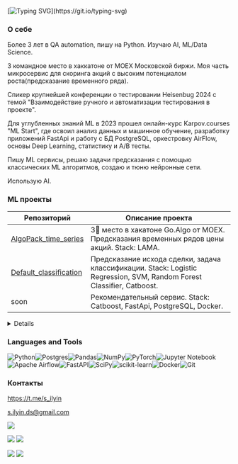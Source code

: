[![Typing SVG](https://readme-typing-svg.herokuapp.com?color=%2336BCF7&lines=Hello,+World!)](https://git.io/typing-svg)
### О себе
Более 3 лет в QA automation, пишу на Python. Изучаю AI, ML/Data Science.

3 командное место в хаккатоне от MOEX Московской биржи. Моя часть микросервис для скоринга акций с высоким потенциалом роста(предсказание временного ряда).

Спикер крупнейшей конференции о тестировании Heisenbug 2024 с темой "Взаимодействие ручного и автоматизации тестирования в проекте".

Для углубленных знаний ML в 2023 прошел онлайн-курс Karpov.courses "ML Start", где освоил анализ данных и машинное обучение, разработку приложений FastApi и работу с БД PostgreSQL, оркестровку AirFlow, основы Deep Learning, статистику и А/В тесты.

Пишу ML сервисы, решаю задачи предсказания с помощью классических ML алгоритмов, создаю и тюню нейронные сети.

Использую AI.
<a href="https://github.com/sergeycommit/sergeycommit/blob/main/KC.pdf" class="image fit"><img src="images/marr_pic.jpg" alt=""></a>
### ML проекты
| Репозиторий | Описание проекта |
|----------|----------|
| [AlgoPack_time_series](https://github.com/sergeycommit/AlgoPack_time_series) | 3🏅 место в хакатоне Go.Algo от MOEX. Предсказания временных рядов цены акций. Stack: LAMA. |
| [Default_classification](https://github.com/sergeycommit/example_default_classification) | Предсказание исхода сделки, задача классификации. Stack: Logistic Regression, SVM, Random Forest Classifier, Catboost. |
| soon | Рекомендательный сервис. Stack: Catboost, FastApi, PostgreSQL, Docker. |

<details>
  <h4>🔥 Сертификаты</h4>
  <div align="center">
  
  | Organization                         | Certificate                                                                                                                   |
  |--------------------------------------|-------------------------------------------------------------------------------------------------------------------------------|
  | [MOEX Go.Algo](https://goalgo.ru/)   | ![](https://raw.githubusercontent.com/sergeycommit/sergeycommit/main/GoAlgo_page-0001.jpg)   |
  | [Karpov.Courses](https://karpov.courses/) | ![](https://raw.githubusercontent.com/sergeycommit/sergeycommit/main/KC_page-0001.jpg)       |

  
</div>
</details>

### Languages and Tools

![Python](https://img.shields.io/badge/python-3670A0?style=for-the-badge&logo=python&logoColor=ffdd54)![Postgres](https://img.shields.io/badge/postgres-%23316192.svg?style=for-the-badge&logo=postgresql&logoColor=white)![Pandas](https://img.shields.io/badge/pandas-%23150458.svg?style=for-the-badge&logo=pandas&logoColor=white)![NumPy](https://img.shields.io/badge/numpy-%23013243.svg?style=for-the-badge&logo=numpy&logoColor=white)![PyTorch](https://img.shields.io/badge/PyTorch-%23EE4C2C.svg?style=for-the-badge&logo=PyTorch&logoColor=white)![Jupyter Notebook](https://img.shields.io/badge/jupyter-%23FA0F00.svg?style=for-the-badge&logo=jupyter&logoColor=white)![Apache Airflow](https://img.shields.io/badge/Apache%20Airflow-017CEE?style=for-the-badge&logo=Apache%20Airflow&logoColor=white)![FastAPI](https://img.shields.io/badge/FastAPI-005571?style=for-the-badge&logo=fastapi)![SciPy](https://img.shields.io/badge/SciPy-%230C55A5.svg?style=for-the-badge&logo=scipy&logoColor=%white)![scikit-learn](https://img.shields.io/badge/scikit--learn-%23F7931E.svg?style=for-the-badge&logo=scikit-learn&logoColor=white)![Docker](https://img.shields.io/badge/docker-%230db7ed.svg?style=for-the-badge&logo=docker&logoColor=white)![Git](https://img.shields.io/badge/git-%23F05033.svg?style=for-the-badge&logo=git&logoColor=white)

### Контакты
https://t.me/s_ilyin

s.ilyin.ds@gmail.com

![](https://github-profile-summary-cards.vercel.app/api/cards/profile-details?username=sergeycommit&theme=default)

![](https://github-profile-summary-cards.vercel.app/api/cards/most-commit-language?username=sergeycommit&theme=default) ![](https://github-profile-summary-cards.vercel.app/api/cards/repos-per-language?username=sergeycommit&theme=default)

![](https://github-profile-summary-cards.vercel.app/api/cards/stats?username=sergeycommit&theme=default) ![](https://github-profile-summary-cards.vercel.app/api/cards/productive-time?username=sergeycommit&theme=default)
